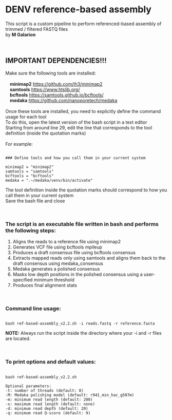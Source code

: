 # **DENV reference-based assembly**<br/>
This script is a custom pipeline to perform referenced-based assembly of trimmed / filtered FASTQ files <br/>
by **M Galarion**


<br/>

## IMPORTANT DEPENDENCIES!!! <br/>
Make sure the following tools are installed:<br/>
<br/>
&emsp;**minimap2**  https://github.com/lh3/minimap2 <br/>
&emsp;**samtools** https://www.htslib.org/ <br/>
&emsp;**bcftools** https://samtools.github.io/bcftools/ <br/>
&emsp;**medaka**  https://github.com/nanoporetech/medaka <br/>
<br/>
Once these tools are installed, you need to explicitly define the command usage for each tool <br/>
To do this, open the latest version of the bash script in a text editor <br/>
Starting from around line 29, edit the line that corresponds to the tool definition (inside the quotation marks) <br/>
 <br/>
For example:
```

### Define tools and how you call them in your current system

minimap2 = "minimap2"
samtools = "samtools"
bcftools = "bcftools"
medaka = ".~/medaka/venv/bin/activate"

```
The tool definition inside the quotation marks should correspond to how you call them in your current system<br/>
Save the bash file and close<br/>

<br/>

### The script is an executable file written in bash and performs the following steps:<br/>
1. Aligns the reads to a reference file using minimap2 <br/>
2. Generates VCF file using bcftools mpileup <br/>
3. Produces a draft consensus file using bcftools consensus <br/>
4. Extracts mapped reads only using samtools and aligns them back to the draft consensus using medaka_consensus <br/>
5. Medaka generates a polished consensus <br/>
6. Masks low depth positions in the polished consensus using a user-specified minimum threshold <br/>
7. Produces final alignment stats <br/>
<br/>

### Command line usage:
```

bash ref-based-assembly_v2.2.sh -i reads.fastq -r reference.fasta

```
**NOTE:** Always run the script inside the directory where your -i and -r files are located.

<br/>

### To print options and default values:
```

bash ref-based-assembly_v2.2.sh

```
```
Optional parameters:
-t: number of threads (default: 8)
-M: Medaka polishing model (default: r941_min_hac_g507m)
-m: minimum read length (default: 200)
-x: maximum read length (default: none)
-d: minimum read depth (default: 20)
-q: minimum read Q-score (default: 9)
```
